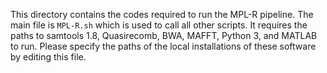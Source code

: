 This directory contains the codes required to run the MPL-R pipeline. The main file is `MPL-R.sh` which is used to call all other scripts. It requires the paths to samtools 1.8, Quasirecomb, BWA, MAFFT, Python 3, and MATLAB to run. Please specify the paths of the local installations of these software by editing this file.
